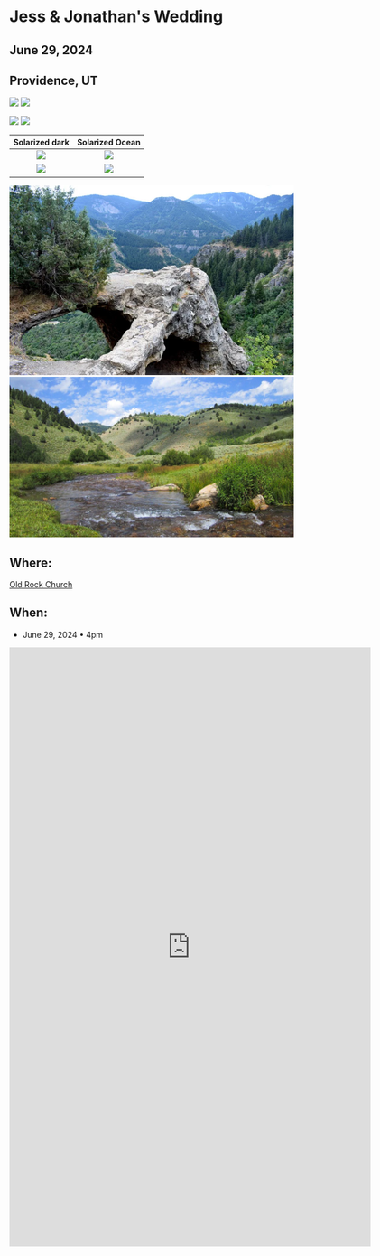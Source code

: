# Jess & Jonathan's Wedding
## June 29, 2024
## Providence, UT

<p float="left">
  <img src="/pictures/summer_utah_1.jpg" width="100" />
  <img src="/pictures/summer_utah_2.jpg" width="100" /> 
</p>

<p float="left">
  <img src="/pictures/summer_utah_3.jpg" width="100" />
  <img src="/pictures/summer_utah_4.jpg" width="100" /> 
</p>

Solarized dark             |  Solarized Ocean
:-------------------------:|:-------------------------:
![](/pictures/summer_utah_1.jpg)  |  ![](/pictures/summer_utah_2.jpg)
![](/pictures/summer_utah_3.jpg)  |  ![](/pictures/summer_utah_4.jpg)


![Cache Valley](/pictures/cachevalley.png)
![Temple Fork](/pictures/templefork.jpeg)
## Where: 
[Old Rock Church](https://oldrockchurch.com/)

## When:
- June 29, 2024 • 4pm

<iframe src="https://docs.google.com/forms/d/e/1FAIpQLSdg0v7PWcbjbDapeu2auTm6qU7A0672k2GflRwkfPhxafHpbA/viewform?embedded=true" width="640" height="1061" frameborder="0" marginheight="0" marginwidth="0">Loading…</iframe>

